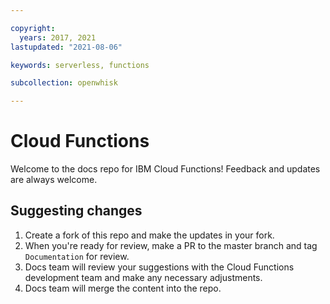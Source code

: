 ```yaml
---

copyright:
  years: 2017, 2021
lastupdated: "2021-08-06"

keywords: serverless, functions

subcollection: openwhisk

---
```


# Cloud Functions


Welcome to the docs repo for IBM Cloud Functions! Feedback and updates are always welcome.










## Suggesting changes

1. Create a fork of this repo and make the updates in your fork.
2. When you're ready for review, make a PR to the master branch and tag `Documentation` for review.
3. Docs team will review your suggestions with the Cloud Functions development team and make any necessary adjustments.
4. Docs team will merge the content into the repo.






